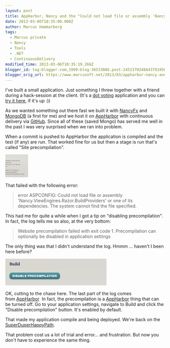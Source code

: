 ```yaml
---
layout: post
title: AppHarbor, Nancy and the "Could not load file or assembly 'Nancy.ViewEngines.Razor.BuildProviders' error"
date: 2013-03-06T10:35:00.000Z
author: Marcus Hammarberg
tags:
  - Marcus private
  - Nancy
  - Tools
  - .NET
  - ContinuousDelivery
modified_time: 2013-03-06T10:35:19.266Z
blogger_id: tag:blogger.com,1999:blog-36533086.post-2452370248443791950
blogger_orig_url: https://www.marcusoft.net/2013/03/appharbor-nancy-and-could-not-load-file.html
---
```


I've built a small application. Just something I threw together with a friend during a hack-session at the client. (It's a [dot voting](http://martinfowler.com/bliki/DotVoting.html) application and you can [try it here](http://dotvoter.appharbor.com/), if it's up :))

As we wanted something out there fast we built it with [NancyFx](http://www.nancyfx.org/) and [MongoDB](http://www.mongodb.org/) (a first for me) and we host it on [AppHarbor](https://appharbor.com/) with continuous delivery via [GitHub](http://support.appharbor.com/kb/getting-started/deploying-your-first-application-using-git). Since all of these (saved Mongo) has served me well in the past I was very surprised when we ran into problem.

When a commit is pushed to AppHarbor the application is compiled and the test (if any) are run. That worked fine for us but then a stage is run that's called "Site precompilation".

![Image](/img/Screen+Shot+2013-03-06+at+09.28.37+.png)

That failed with the following error:

> error ASPCONFIG: Could not load file or assembly 'Nancy.ViewEngines.Razor.BuildProviders' or one of its dependencies. The system cannot find the file specified.

This had me for quite a while when I got a tip on "disabling precompilation". In fact, the log tells me so also, at the very bottom:

> Website precompilation failed with exit code 1. Precompilation can optionally be disabled in application settings

The only thing was that I didn't understand the log. Hmmm ... haven't I been here before?

![Image](/img/Screen+Shot+2013-03-05+at+20.20.54+.png)

OK, cutting to the chase here. The last part of the log comes from [AppHarbor](https://appharbor.com/)  In fact, the precompilation is a [AppHarbor](https://appharbor.com/) thing that can be turned off. Go to your application settings, navigate to Build and click the "Disable precompilation" button. It's enabled by default.

That made my application compile and being deployed. We're back on the [SuperDuperHappyPath](http://elegantcode.com/2011/11/23/a-year-of-the-super-duper-happy-path/).

That problem cost us a lot of trial and error... and frustration. But now you don't have to experience the same thing.
